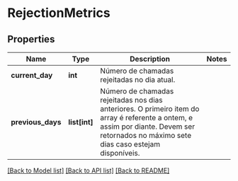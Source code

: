 # RejectionMetrics

## Properties
Name | Type | Description | Notes
------------ | ------------- | ------------- | -------------
**current_day** | **int** | Número de chamadas rejeitadas no dia atual. | 
**previous_days** | **list[int]** | Número de chamadas rejeitadas nos dias anteriores. O primeiro item do array é referente a ontem, e assim por diante. Devem ser retornados no máximo sete dias caso estejam disponíveis. | 

[[Back to Model list]](../README.md#documentation-for-models) [[Back to API list]](../README.md#documentation-for-api-endpoints) [[Back to README]](../README.md)

